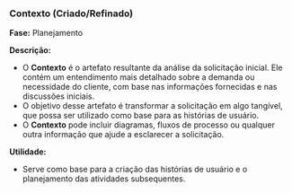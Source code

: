 ### **Contexto (Criado/Refinado)**

**Fase:** Planejamento  
  
**Descrição:**  
  
- O **Contexto** é o artefato resultante da análise da solicitação inicial. Ele contém um entendimento mais detalhado sobre a demanda ou necessidade do cliente, com base nas informações fornecidas e nas discussões iniciais.  
- O objetivo desse artefato é transformar a solicitação em algo tangível, que possa ser utilizado como base para as histórias de usuário.  
- O **Contexto** pode incluir diagramas, fluxos de processo ou qualquer outra informação que ajude a esclarecer a solicitação.
  
**Utilidade:**  
- Serve como base para a criação das histórias de usuário e o planejamento das atividades subsequentes.  
